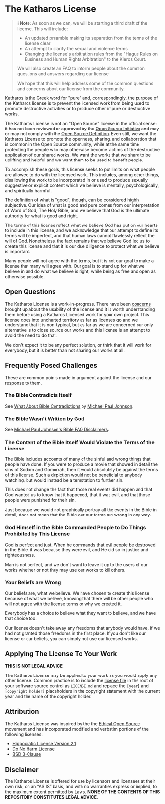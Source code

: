 # The Katharos License

> **ℹ️ Note:** As soon as we can, we will be starting a third draft of the license. This will include:
>
> - An updated preamble making its separation from the terms of the license clear
> - An attempt to clarify the sexual and violence terms
> - Changing the license's arbitration rules from the "Hague Rules on Business and Human Rights Arbitration" to the Kleros Court.
> 
> We will also create an FAQ to inform people about the common questions and answers regarding our license
>
> We hope that this will help address some of the common questions and concerns about our license from the community.

Katharos is the Greek word for "pure" and, correspondingly, the purpose of the Katharos license is to prevent the licensed work from being used to promote destructive activities or to produce other impure or destructive works.

The Katharos License is not an "Open Source" license in the official sense: it has not been reviewed or approved by the [Open Source Initiative][osi] and may or may not comply with the [Open Source Definition][osd]. Even still, we want the Katharos License to promote the openness, sharing, and collaboration that is common in the Open Source community, while at the same time protecting the people who may otherwise become victims of the destructive application of our shared works. We want the works that we share to be uplifting and helpful and we want them to be used to benefit people.

To accomplish these goals, this license seeks to put limits on what people are allowed to do with the licensed work. This includes, among other things, disallowing the work to be incorporated in or used to produce sexually suggestive or explicit content which we believe is mentally, psychologically, and spiritually harmful.

The definition of what is "good", though, can be considered highly subjective. Our idea of what is good and pure comes from our interpretation of Word of God, The Holy Bible, and we believe that God is the ultimate authority for what is good and right.

The terms of this license reflect what we believe God has put on our hearts to include in this license, and we acknowledge that our attempt to define its terms will be imperfect, and that human laws cannot flawlessly reflect the will of God. Nonetheless, the fact remains that we believe God led us to create this license and that it is our due diligence to protect what we believe is important.

Many people will not agree with the terms, but it is not our goal to make a license that many will agree with. Our goal is to stand up for what we believe in and do what we believe is right, while being as free and open as otherwise possible.

[osi]: https://opensource.org/
[osd]: https://opensource.org/docs/osd

## Open Questions

The Katharos License is a work-in-progress. There have been [concerns] brought up about the usability of the license and it is worth understanding them before using a Katharos Licensed work for your own project. This license goes into uncharted territory as far as licenses go and we understand that it is non-typical, but as far as we are concerned our only alternative is to close source our works and this license is an attempt to avoid the need to do that.

We don't expect it to be any perfect solution, or think that it will work for everybody, but it is better than not sharing our works at all.

[concerns]: https://github.com/katharostech/bevy_retro/issues/1

## Frequently Posed Challenges

These are common points made in argument against the license and our response to them.

### The Bible Contradicts Itself

See [What About Bible Contradictions][contradictions] by [Michael Paul Johnson][mpj].

### The Bible Wasn't Written by God

See [Michael Paul Johnson's Bible FAQ Disclaimers][disclaimers].

[disclaimers]: https://ebible.org/bible/biblefaq.htm#Disclaimers
[contradictions]: https://ebible.org/bible/biblefaq.htm#contradictions
[mpj]: http://kahunapule.org/

### The Content of the Bible Itself Would Violate the Terms of the License

The Bible includes accounts of many of the sinful and wrong things that people have done. If you were to produce a movie that showed in detail the sins of Sodom and Gomorrah, then it would absolutely be against the terms of this license. Such a depiction would not be beneficial to anybody watching, but would instead be a temptation to further sin.

This does not change the fact that those real events did happen and that God wanted us to know that it happened, that it was evil, and that those people were punished for their sin.

Just because we would not graphically portray all the events in the Bible in detail, does not mean that the Bible our our terms are wrong in any way.

### God Himself in the Bible Commanded People to Do Things Prohibited by This License

God is perfect and just. When he commands that evil people be destroyed in the Bible, it was because they were evil, and He did so in justice and righteousness.

Man is not perfect, and we don't want to leave it up to the users of our works whether or not they may use our works to kill others.

### Your Beliefs are Wrong

Our beliefs are, what we believe. We have chosen to create this license because of what we believe, knowing that there will be other people who will not agree with the license terms or why we created it.

Everybody has a choice to believe what they want to believe, and we have that choice too.

Our license doesn't take away any freedoms that anybody would have, if we had not granted those freedoms in the first place. If you don't like our license or our beliefs, you can simply not use our licensed works.

## Applying The License To Your Work

**THIS IS NOT LEGAL ADVICE**

The Katharos License may be applied to your work as you would apply any other license. Common practice is to include the [license file](./LICENSE.md) in the root of your software source control as `LICENSE.md` and replace the `[year]` and `[copyright holder]` placeholders in the copyright statement with the current year and the name of the copyright holder.

## Attribution

The Katharos License was inspired by the the [Ethical Open Source][eos] movement and has incorporated modified and verbatim portions of the following licenses:

- [Hippocratic License Version 2.1](https://firstdonoharm.dev/version/2/1/license.html)
- [Do No Harm License](https://github.com/raisely/NoHarm)
- [BSD 3-Clause](https://spdx.org/licenses/BSD-3-Clause.html)

[eos]: https://ethicalsource.dev/

## Disclaimer

The Katharos License is offered for use by licensors and licensees at their own risk, on an “AS IS” basis, and with no warranties express or implied, to the maximum extent permitted by Laws. **NONE OF THE CONTENTS OF THIS REPOSITORY CONSTITUTES LEGAL ADVICE**.
